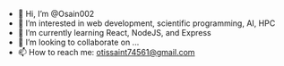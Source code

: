 - 👋 Hi, I’m @Osain002
- 👀 I’m interested in web development, scientific programming, AI, HPC
- 🌱 I’m currently learning React, NodeJS, and Express
- 💞️ I’m looking to collaborate on ...
- 📫 How to reach me: otissaint74561@gmail.com


<!---
Osain002/Osain002 is a ✨ special ✨ repository because its `README.md` (this file) appears on your GitHub profile.
You can click the Preview link to take a look at your changes.
--->
